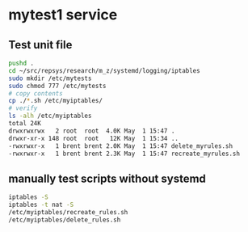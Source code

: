 # mytest1 service

## Test unit file

```bash
pushd .
cd ~/src/repsys/research/m_z/systemd/logging/iptables
sudo mkdir /etc/mytests
sudo chmod 777 /etc/mytests
# copy contents
cp ./*.sh /etc/myiptables/
# verify
ls -alh /etc/myiptables
total 24K
drwxrwxrwx   2 root  root  4.0K May  1 15:47 .
drwxr-xr-x 148 root  root   12K May  1 15:34 ..
-rwxrwxr-x   1 brent brent 2.0K May  1 15:47 delete_myrules.sh
-rwxrwxr-x   1 brent brent 2.3K May  1 15:47 recreate_myrules.sh

```

## manually test scripts without systemd

```bash
iptables -S
iptables -t nat -S
/etc/myiptables/recreate_rules.sh
/etc/myiptables/delete_rules.sh
```
